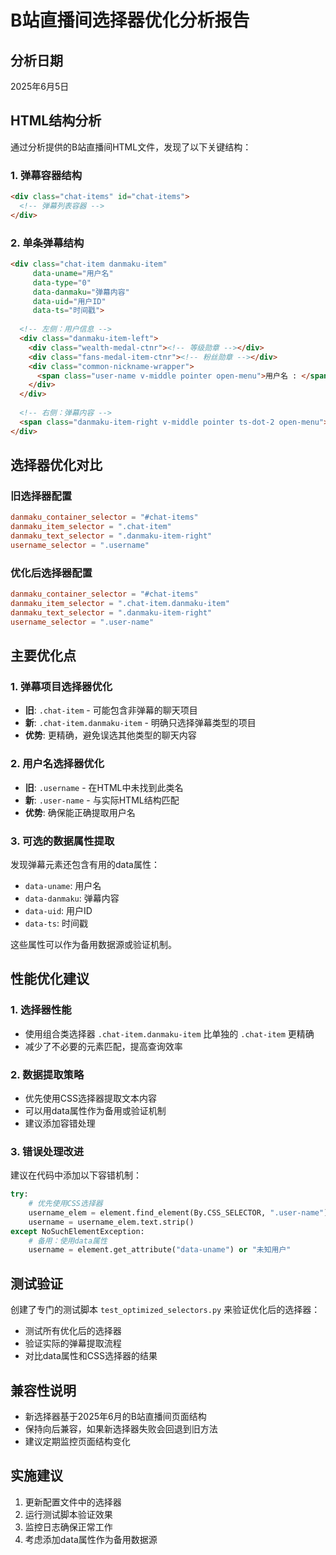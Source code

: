 # B站直播间选择器优化分析报告

## 分析日期
2025年6月5日

## HTML结构分析

通过分析提供的B站直播间HTML文件，发现了以下关键结构：

### 1. 弹幕容器结构
```html
<div class="chat-items" id="chat-items">
  <!-- 弹幕列表容器 -->
</div>
```

### 2. 单条弹幕结构
```html
<div class="chat-item danmaku-item" 
     data-uname="用户名" 
     data-type="0" 
     data-danmaku="弹幕内容"
     data-uid="用户ID"
     data-ts="时间戳">
  
  <!-- 左侧：用户信息 -->
  <div class="danmaku-item-left">
    <div class="wealth-medal-ctnr"><!-- 等级勋章 --></div>
    <div class="fans-medal-item-ctnr"><!-- 粉丝勋章 --></div>
    <div class="common-nickname-wrapper">
      <span class="user-name v-middle pointer open-menu">用户名 : </span>
    </div>
  </div>
  
  <!-- 右侧：弹幕内容 -->
  <span class="danmaku-item-right v-middle pointer ts-dot-2 open-menu">弹幕内容</span>
</div>
```

## 选择器优化对比

### 旧选择器配置
```toml
danmaku_container_selector = "#chat-items"
danmaku_item_selector = ".chat-item"
danmaku_text_selector = ".danmaku-item-right"
username_selector = ".username"
```

### 优化后选择器配置
```toml
danmaku_container_selector = "#chat-items"
danmaku_item_selector = ".chat-item.danmaku-item"
danmaku_text_selector = ".danmaku-item-right"
username_selector = ".user-name"
```

## 主要优化点

### 1. 弹幕项目选择器优化
- **旧**: `.chat-item` - 可能包含非弹幕的聊天项目
- **新**: `.chat-item.danmaku-item` - 明确只选择弹幕类型的项目
- **优势**: 更精确，避免误选其他类型的聊天内容

### 2. 用户名选择器优化
- **旧**: `.username` - 在HTML中未找到此类名
- **新**: `.user-name` - 与实际HTML结构匹配
- **优势**: 确保能正确提取用户名

### 3. 可选的数据属性提取
发现弹幕元素还包含有用的data属性：
- `data-uname`: 用户名
- `data-danmaku`: 弹幕内容
- `data-uid`: 用户ID
- `data-ts`: 时间戳

这些属性可以作为备用数据源或验证机制。

## 性能优化建议

### 1. 选择器性能
- 使用组合类选择器 `.chat-item.danmaku-item` 比单独的 `.chat-item` 更精确
- 减少了不必要的元素匹配，提高查询效率

### 2. 数据提取策略
- 优先使用CSS选择器提取文本内容
- 可以用data属性作为备用或验证机制
- 建议添加容错处理

### 3. 错误处理改进
建议在代码中添加以下容错机制：
```python
try:
    # 优先使用CSS选择器
    username_elem = element.find_element(By.CSS_SELECTOR, ".user-name")
    username = username_elem.text.strip()
except NoSuchElementException:
    # 备用：使用data属性
    username = element.get_attribute("data-uname") or "未知用户"
```

## 测试验证

创建了专门的测试脚本 `test_optimized_selectors.py` 来验证优化后的选择器：
- 测试所有优化后的选择器
- 验证实际的弹幕提取流程
- 对比data属性和CSS选择器的结果

## 兼容性说明

- 新选择器基于2025年6月的B站直播间页面结构
- 保持向后兼容，如果新选择器失败会回退到旧方法
- 建议定期监控页面结构变化

## 实施建议

1. 更新配置文件中的选择器
2. 运行测试脚本验证效果
3. 监控日志确保正常工作
4. 考虑添加data属性作为备用数据源
